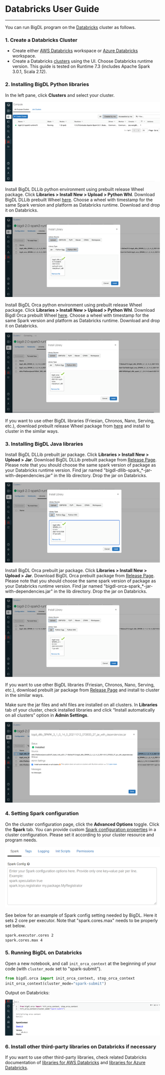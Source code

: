 # Databricks User Guide

---

You can run BigDL program on the [Databricks](https://databricks.com/) cluster as follows.
### **1. Create a Databricks Cluster**

- Create either [AWS Databricks](https://docs.databricks.com/getting-started/try-databricks.html) workspace or [Azure Databricks](https://docs.microsoft.com/en-us/azure/azure-databricks/) workspace. 
- Create a Databricks [clusters](https://docs.databricks.com/clusters/create.html) using the UI. Choose Databricks runtime version. This guide is tested on Runtime 7.3 (includes Apache Spark 3.0.1, Scala 2.12).

### **2. Installing BigDL Python libraries**

In the left pane, click **Clusters** and select your cluster.

![](images/cluster.png)

Install BigDL DLLib python environment using prebuilt release Wheel package. Click **Libraries > Install New > Upload > Python Whl**. Download BigDL DLLib prebuilt Wheel [here](https://sourceforge.net/projects/analytics-zoo/files/dllib-py). Choose a wheel with timestamp for the same Spark version and platform as Databricks runtime. Download and drop it on Databricks.

![](images/dllib-whl.png)

Install BigDL Orca python environment using prebuilt release Wheel package. Click **Libraries > Install New > Upload > Python Whl**. Download Bigdl Orca prebuilt Wheel [here](https://sourceforge.net/projects/analytics-zoo/files/dllib-py). Choose a wheel with timestamp for the same Spark version and platform as Databricks runtime. Download and drop it on Databricks.

![](images/orca-whl.png)

If you want to use other BigDL libraries (Friesian, Chronos, Nano, Serving, etc.), download prebuilt release Wheel package from [here](https://sourceforge.net/projects/analytics-zoo/files/) and install to cluster in the similar ways.


### **3. Installing BigDL Java libraries**

Install BigDL DLLib prebuilt jar package. Click **Libraries > Install New > Upload > Jar**. Download BigDL DLLib prebuilt package from [Release Page](../release.md). Please note that you should choose the same spark version of package as your Databricks runtime version. Find jar named "bigdl-dllib-spark_*-jar-with-dependencies.jar" in the lib directory. Drop the jar on Databricks.

![](images/dllib-jar.png)

Install BigDL Orca prebuilt jar package. Click **Libraries > Install New > Upload > Jar**. Download BigDL Orca prebuilt package from [Release Page](../release.md). Please note that you should choose the same spark version of package as your Databricks runtime version. Find jar named "bigdl-orca-spark_*-jar-with-dependencies.jar" in the lib directory. Drop the jar on Databricks.

![](images/orca-jar.png)

If you want to use other BigDL libraries (Friesian, Chronos, Nano, Serving, etc.), download prebuilt jar package from [Release Page](../release.md) and install to cluster in the similar ways.


Make sure the jar files and whl files are installed on all clusters. In **Libraries** tab of your cluster, check installed libraries and click “Install automatically on all clusters” option in **Admin Settings**.

![](images/apply-all.png)

### **4. Setting Spark configuration**

On the cluster configuration page, click the **Advanced Options** toggle. Click the **Spark** tab. You can provide custom [Spark configuration properties](https://spark.apache.org/docs/latest/configuration.html) in a cluster configuration. Please set it according to your cluster resource and program needs.

![](images/Databricks5.PNG)

See below for an example of Spark config setting needed by BigDL. Here it sets 2 core per executor. Note that "spark.cores.max" needs to be properly set below.

```
spark.executor.cores 2
spark.cores.max 4
```

### **5. Running BigDL on Databricks**

Open a new notebook, and call `init_orca_context` at the beginning of your code (with `cluster_mode` set to "spark-submit").

```python
from bigdl.orca import init_orca_context, stop_orca_context
init_orca_context(cluster_mode="spark-submit")
```

Output on Databricks:

![](images/spark-context.png)


### **6. Install other third-party libraries on Databricks if necessary**

If you want to use other third-party libraries, check related Databricks documentation of [libraries for AWS Databricks](https://docs.databricks.com/libraries/index.html) and [libraries for Azure Databricks](https://docs.microsoft.com/en-us/azure/databricks/libraries/).
